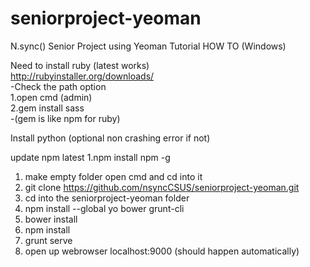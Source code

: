 # seniorproject-yeoman
N.sync() Senior Project using Yeoman
Tutorial HOW TO (Windows) 

Need to install ruby (latest works)  
http://rubyinstaller.org/downloads/  
  -Check the path option   
1.open cmd (admin)  
2.gem install sass  
  -(gem is like npm for ruby) 
  
  Install python (optional non crashing error if not)
  
  
  
update npm  latest
1.npm install npm -g

  
1. make empty folder open cmd and cd into it
2. git clone https://github.com/nsyncCSUS/seniorproject-yeoman.git
3. cd into the seniorproject-yeoman folder
4. npm install --global yo bower grunt-cli
5. bower install
6. npm install
7. grunt serve
8. open up webrowser localhost:9000 (should happen automatically)
